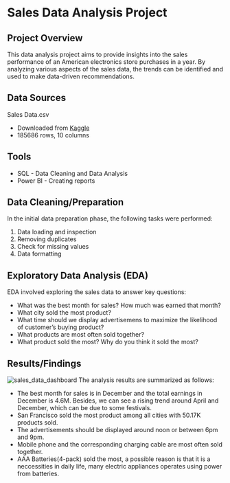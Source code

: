 # Sales Data Analysis Project

## Project Overview
This data analysis project aims to provide insights into the sales performance of an American electronics store purchases in a year. By analyzing various aspects of the sales data, the trends can be identified and used to make data-driven recommendations.

## Data Sources
Sales Data.csv
- Downloaded from [Kaggle](https://www.kaggle.com/datasets/beekiran/sales-data-analysis/data)
- 185686 rows, 10 columns

## Tools
- SQL - Data Cleaning and Data Analysis
- Power BI - Creating reports

## Data Cleaning/Preparation
In the initial data preparation phase, the following tasks were performed:
1. Data loading and inspection
2. Removing duplicates
3. Check for missing values
4. Data formatting

## Exploratory Data Analysis (EDA)
EDA involved exploring the sales data to answer key questions:
- What was the best month for sales? How much was earned that month?
- What city sold the most product?
- What time should we display advertisemens to maximize the likelihood of customer’s buying product?
- What products are most often sold together?
- What product sold the most? Why do you think it sold the most?

## Results/Findings
![sales_data_dashboard](https://github.com/user-attachments/assets/5818231b-ce66-417f-bd0e-8d0d7a03feee)
The analysis results are summarized as follows:
- The best month for sales is in December and the total earnings in December is 4.6M. Besides, we can see a rising trend around April and December, which can be due to some festivals.
- San Francisco sold the most product among all cities with 50.17K products sold.
- The advertisements should be displayed around noon or between 6pm and 9pm.
- Mobile phone and the corresponding charging cable are most often sold together.
- AAA Batteries(4-pack) sold the most, a possible reason is that it is a neccessities in daily life, many electric appliances operates using power from batteries.
